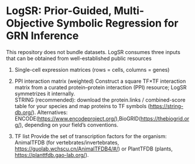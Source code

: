 # LogSR: Prior-Guided, Multi-Objective Symbolic Regression for GRN Inference

This repository does not bundle datasets. LogSR consumes three inputs that can be obtained from well-established public resources

1) Single-cell expression matrices (rows = cells, columns = genes)

2) PPI interaction matrix (weighted)
Construct a square TF×TF interaction matrix from a curated protein–protein interaction (PPI) resource; LogSR symmetrizes it internally.  
STRING (recommended): download the protein.links / combined-score table for your species and map proteins to TF symbols (https://string-db.org/).
Alternatives: ENCODE(https://www.encodeproject.org/),BioGRID(https://thebiogrid.org/), depending on your field’s conventions.

3) TF list
Provide the set of transcription factors for the organism:
AnimalTFDB (for vertebrates/invertebrates, https://guolab.wchscu.cn/AnimalTFDB4/#/) or PlantTFDB (plants, https://planttfdb.gao-lab.org/).